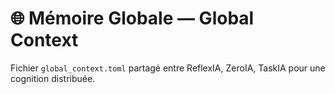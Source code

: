 # 🌐 Mémoire Globale — Global Context

Fichier `global_context.toml` partagé entre ReflexIA, ZeroIA, TaskIA pour une cognition distribuée.
